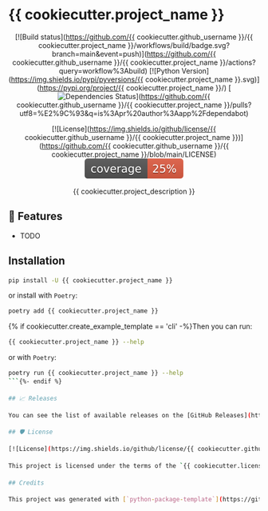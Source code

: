 # {{ cookiecutter.project_name }}

<div align="center">

[![Build status](https://github.com/{{ cookiecutter.github_username }}/{{ cookiecutter.project_name }}/workflows/build/badge.svg?branch=main&event=push)](https://github.com/{{ cookiecutter.github_username }}/{{ cookiecutter.project_name }}/actions?query=workflow%3Abuild)
[![Python Version](https://img.shields.io/pypi/pyversions/{{ cookiecutter.project_name }}.svg)](https://pypi.org/project/{{ cookiecutter.project_name }}/)
[![Dependencies Status](https://img.shields.io/badge/dependencies-up%20to%20date-brightgreen.svg)](https://github.com/{{ cookiecutter.github_username }}/{{ cookiecutter.project_name }}/pulls?utf8=%E2%9C%93&q=is%3Apr%20author%3Aapp%2Fdependabot)

[![License](https://img.shields.io/github/license/{{ cookiecutter.github_username }}/{{ cookiecutter.project_name }})](https://github.com/{{ cookiecutter.github_username }}/{{ cookiecutter.project_name }}/blob/main/LICENSE)
![Coverage Report](assets/images/coverage.svg)

{{ cookiecutter.project_description }}

</div>

## 🚀 Features

- TODO

## Installation

```bash
pip install -U {{ cookiecutter.project_name }}
```

or install with `Poetry`:

```bash
poetry add {{ cookiecutter.project_name }}
```

{% if cookiecutter.create_example_template == 'cli' -%}Then you can run:

```bash
{{ cookiecutter.project_name }} --help
```

or with `Poetry`:

```bash
poetry run {{ cookiecutter.project_name }} --help
```{%- endif %}

## 📈 Releases

You can see the list of available releases on the [GitHub Releases](https://github.com/{{ cookiecutter.github_username }}/{{ cookiecutter.project_name }}/releases) page. We follow the [Semantic Versioning](https://semver.org/) specification.

## 🛡 License

[![License](https://img.shields.io/github/license/{{ cookiecutter.github_username }}/{{ cookiecutter.project_name }})](https://github.com/{{ cookiecutter.github_username }}/{{ cookiecutter.project_name }}/blob/main/LICENSE)

This project is licensed under the terms of the `{{ cookiecutter.license }}` license. See [LICENSE](https://github.com/{{ cookiecutter.github_username }}/{{ cookiecutter.project_name }}/blob/main/LICENSE) for more details.

## Credits

This project was generated with [`python-package-template`](https://github.com/JensRoland/python-package-template), based on [`python-package-template`](https://github.com/TezRomacH/python-package-template/) by Roman Tezikov.
